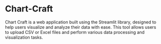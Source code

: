 # Chart-Craft
Chart Craft is a web application built using the Streamlit library, designed to help users visualize and analyze their data with ease. This tool allows users to upload CSV or Excel files and perform various data processing and visualization tasks.

